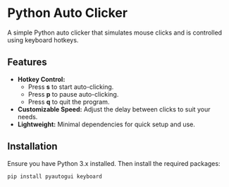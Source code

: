 # Python Auto Clicker

A simple Python auto clicker that simulates mouse clicks and is controlled using keyboard hotkeys.

## Features

- **Hotkey Control:**  
  - Press **s** to start auto-clicking.  
  - Press **p** to pause auto-clicking.  
  - Press **q** to quit the program.
- **Customizable Speed:** Adjust the delay between clicks to suit your needs.
- **Lightweight:** Minimal dependencies for quick setup and use.

## Installation

Ensure you have Python 3.x installed. Then install the required packages:

```bash
pip install pyautogui keyboard
